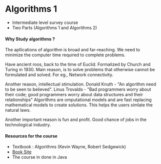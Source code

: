 # Algorithms 1

* Intermediate level survey course
* Two Parts (Algorithms 1 and Algorithms 2)

#### Why Study algorithms ?
The apllications of algorithm is broad and far-reaching. We need to minimize the computer time required to complete problems. 

Have ancient roos, back to the time of Euclid. Formalized by Church and Turing in 1930. Main reason, is to solve problems that otherwise cannot be formulated and solved. For eg., Network connectivity.

Another reason, intellectual stimulation. Donald Knuth - "An algorithm need to be seen to believed". Linus Trovalds - "Bad programmers worry about their code; good programmers worry about data structures and their relationships" 
Algorithms are omputational models and are fast replacing mathematical models to create solutions. This helps the users simlate the natural laws. 

Another important reason is fun and profit. Good chance of jobs in the technological industry. 

#### Resources for the course
* Textbook : Algorithms (Kevin Wayne, Robert Sedgewick)
* [Book Site](http://www.algs4.princeton.edu/)
* The course in done in Java
